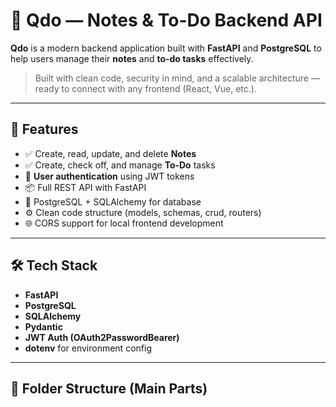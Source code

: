 # 🧠 Qdo — Notes & To-Do Backend API

**Qdo** is a modern backend application built with **FastAPI** and **PostgreSQL** to help users manage their **notes** and **to-do tasks** effectively.

> Built with clean code, security in mind, and a scalable architecture — ready to connect with any frontend (React, Vue, etc.).

---

## 🚀 Features

- ✅ Create, read, update, and delete **Notes**
- ✅ Create, check off, and manage **To-Do** tasks
- 🔐 **User authentication** using JWT tokens
- 📦 Full REST API with FastAPI
- 🧱 PostgreSQL + SQLAlchemy for database
- ⚙️ Clean code structure (models, schemas, crud, routers)
- 🌐 CORS support for local frontend development

---

## 🛠 Tech Stack

- **FastAPI**
- **PostgreSQL**
- **SQLAlchemy**
- **Pydantic**
- **JWT Auth (OAuth2PasswordBearer)**
- **dotenv** for environment config

---

## 📂 Folder Structure (Main Parts)

